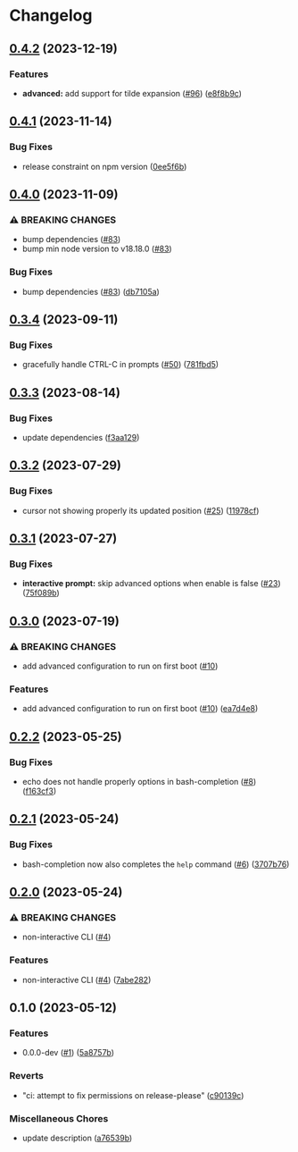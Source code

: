 # Changelog

## [0.4.2](https://github.com/matteosacchetto/rpi-headless-setup-helper/compare/v0.4.1...v0.4.2) (2023-12-19)


### Features

* **advanced:** add support for tilde expansion ([#96](https://github.com/matteosacchetto/rpi-headless-setup-helper/issues/96)) ([e8f8b9c](https://github.com/matteosacchetto/rpi-headless-setup-helper/commit/e8f8b9cb4efbfd185e193bb816d6309d184c7ab8))

## [0.4.1](https://github.com/matteosacchetto/rpi-headless-setup-helper/compare/v0.4.0...v0.4.1) (2023-11-14)


### Bug Fixes

* release constraint on npm version ([0ee5f6b](https://github.com/matteosacchetto/rpi-headless-setup-helper/commit/0ee5f6bb230a3398786026b8dabd53fa17eab866))

## [0.4.0](https://github.com/matteosacchetto/rpi-headless-setup-helper/compare/v0.3.4...v0.4.0) (2023-11-09)


### ⚠ BREAKING CHANGES

* bump dependencies ([#83](https://github.com/matteosacchetto/rpi-headless-setup-helper/issues/83))
* bump min node version to v18.18.0 ([#83](https://github.com/matteosacchetto/rpi-headless-setup-helper/issues/83))

### Bug Fixes

* bump dependencies ([#83](https://github.com/matteosacchetto/rpi-headless-setup-helper/issues/83)) ([db7105a](https://github.com/matteosacchetto/rpi-headless-setup-helper/commit/db7105ae38af070631b7e59d1daad97041241f71))

## [0.3.4](https://github.com/matteosacchetto/rpi-headless-setup-helper/compare/v0.3.3...v0.3.4) (2023-09-11)


### Bug Fixes

* gracefully handle CTRL-C in prompts ([#50](https://github.com/matteosacchetto/rpi-headless-setup-helper/issues/50)) ([781fbd5](https://github.com/matteosacchetto/rpi-headless-setup-helper/commit/781fbd5fa6ad35b0742776f8ff1b22c370939880))

## [0.3.3](https://github.com/matteosacchetto/rpi-headless-setup-helper/compare/v0.3.2...v0.3.3) (2023-08-14)


### Bug Fixes

* update dependencies ([f3aa129](https://github.com/matteosacchetto/rpi-headless-setup-helper/commit/f3aa12985a963a1f89c2142c3a1ef4157aeb2850))

## [0.3.2](https://github.com/matteosacchetto/rpi-headless-setup-helper/compare/v0.3.1...v0.3.2) (2023-07-29)


### Bug Fixes

* cursor not showing properly its updated position ([#25](https://github.com/matteosacchetto/rpi-headless-setup-helper/issues/25)) ([11978cf](https://github.com/matteosacchetto/rpi-headless-setup-helper/commit/11978cf9c8c6fc41f3c440daaef77123b4232776))

## [0.3.1](https://github.com/matteosacchetto/rpi-headless-setup-helper/compare/v0.3.0...v0.3.1) (2023-07-27)


### Bug Fixes

* **interactive prompt:** skip advanced options when enable is false ([#23](https://github.com/matteosacchetto/rpi-headless-setup-helper/issues/23)) ([75f089b](https://github.com/matteosacchetto/rpi-headless-setup-helper/commit/75f089ba2e8ce1fb3ec821cc58179d096cce1359))

## [0.3.0](https://github.com/matteosacchetto/rpi-headless-setup-helper/compare/v0.2.2...v0.3.0) (2023-07-19)


### ⚠ BREAKING CHANGES

* add advanced configuration to run on first boot ([#10](https://github.com/matteosacchetto/rpi-headless-setup-helper/issues/10))

### Features

* add advanced configuration to run on first boot ([#10](https://github.com/matteosacchetto/rpi-headless-setup-helper/issues/10)) ([ea7d4e8](https://github.com/matteosacchetto/rpi-headless-setup-helper/commit/ea7d4e8ca179a552bb8ec93ff186643a84aff539))

## [0.2.2](https://github.com/matteosacchetto/rpi-headless-setup-helper/compare/v0.2.1...v0.2.2) (2023-05-25)


### Bug Fixes

* echo does not handle properly options in bash-completion ([#8](https://github.com/matteosacchetto/rpi-headless-setup-helper/issues/8)) ([f163cf3](https://github.com/matteosacchetto/rpi-headless-setup-helper/commit/f163cf3077e63a2b7958858ad929910cf70bf9d7))

## [0.2.1](https://github.com/matteosacchetto/rpi-headless-setup-helper/compare/v0.2.0...v0.2.1) (2023-05-24)


### Bug Fixes

* bash-completion now also completes the `help` command ([#6](https://github.com/matteosacchetto/rpi-headless-setup-helper/issues/6)) ([3707b76](https://github.com/matteosacchetto/rpi-headless-setup-helper/commit/3707b7637202a92ae30d4c0b5839d7cdaf026140))

## [0.2.0](https://github.com/matteosacchetto/rpi-headless-setup-helper/compare/v0.1.0...v0.2.0) (2023-05-24)


### ⚠ BREAKING CHANGES

* non-interactive CLI ([#4](https://github.com/matteosacchetto/rpi-headless-setup-helper/issues/4))

### Features

* non-interactive CLI ([#4](https://github.com/matteosacchetto/rpi-headless-setup-helper/issues/4)) ([7abe282](https://github.com/matteosacchetto/rpi-headless-setup-helper/commit/7abe282277bf8254c87896300afbc892d1c82801))

## 0.1.0 (2023-05-12)


### Features

* 0.0.0-dev ([#1](https://github.com/matteosacchetto/rpi-headless-setup-helper/issues/1)) ([5a8757b](https://github.com/matteosacchetto/rpi-headless-setup-helper/commit/5a8757bdaa5e08d567efaaf34bbdfaf277a8d728))


### Reverts

* "ci: attempt to fix permissions on release-please" ([c90139c](https://github.com/matteosacchetto/rpi-headless-setup-helper/commit/c90139c7fdcb529031ca14e142037b01da8304e9))


### Miscellaneous Chores

* update description ([a76539b](https://github.com/matteosacchetto/rpi-headless-setup-helper/commit/a76539b604daecc835f5b8a4d590b61a6e3a2cc5))
